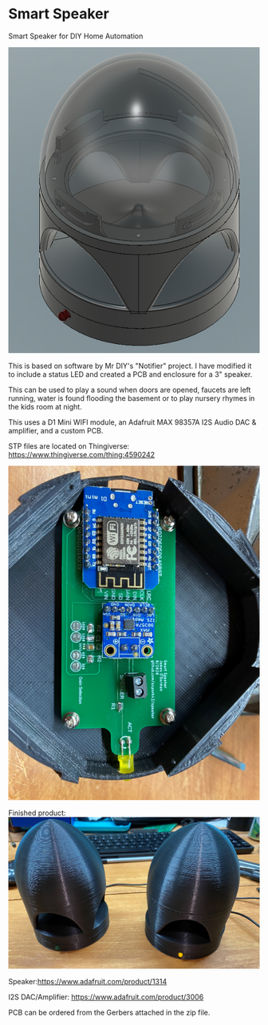 # Smart Speaker
Smart Speaker for DIY Home Automation 

![Smart Speaker Enclosure](smartspeakerEnclosure.png)

This is based on software by Mr DIY's "Notifier" project. I have modified it to include a status LED and created a PCB and enclosure for a 3" speaker.

This can be used to play a sound when doors are opened, faucets are left running, water is found flooding the basement or to play nursery rhymes in the kids room at night.

This uses a D1 Mini WIFI module, an Adafruit MAX 98357A I2S Audio DAC & amplifier, and a custom PCB.

STP files are located on Thingiverse: https://www.thingiverse.com/thing:4590242

![PCB mounted inside base unit](PCBinBase.png)


Finished product:
![Two finsihed units](twoSpeakers.png)

Speaker:https://www.adafruit.com/product/1314

I2S DAC/Amplifier: https://www.adafruit.com/product/3006

PCB can be ordered from the Gerbers attached in the zip file.

